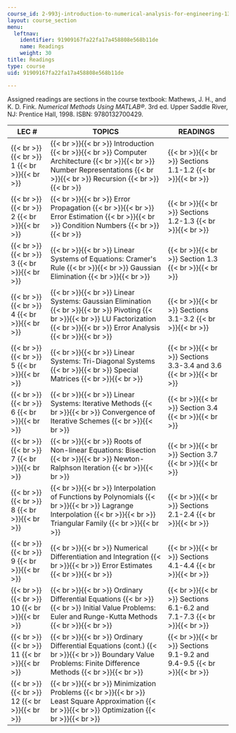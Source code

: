 ```yaml
---
course_id: 2-993j-introduction-to-numerical-analysis-for-engineering-13-002j-spring-2005
layout: course_section
menu:
  leftnav:
    identifier: 91909167fa22fa17a458808e568b11de
    name: Readings
    weight: 30
title: Readings
type: course
uid: 91909167fa22fa17a458808e568b11de

---
```


Assigned readings are sections in the course textbook: Mathews, J. H., and K. D. Fink. _Numerical Methods Using MATLAB®_. 3rd ed. Upper Saddle River, NJ: Prentice Hall, 1998. ISBN: 9780132700429.

| LEC # | TOPICS | READINGS |
| --- | --- | --- |
|  {{< br >}}{{< br >}} 1 {{< br >}}{{< br >}}  |  {{< br >}}{{< br >}} Introduction {{< br >}}{{< br >}} Computer Architecture {{< br >}}{{< br >}} Number Representations {{< br >}}{{< br >}} Recursion {{< br >}}{{< br >}}  |  {{< br >}}{{< br >}} Sections 1.1-1.2 {{< br >}}{{< br >}}  |
|  {{< br >}}{{< br >}} 2 {{< br >}}{{< br >}}  |  {{< br >}}{{< br >}} Error Propagation {{< br >}}{{< br >}} Error Estimation {{< br >}}{{< br >}} Condition Numbers {{< br >}}{{< br >}}  |  {{< br >}}{{< br >}} Sections 1.2-1.3 {{< br >}}{{< br >}}  |
|  {{< br >}}{{< br >}} 3 {{< br >}}{{< br >}}  |  {{< br >}}{{< br >}} Linear Systems of Equations: Cramer's Rule {{< br >}}{{< br >}} Gaussian Elimination {{< br >}}{{< br >}}  |  {{< br >}}{{< br >}} Section 1.3 {{< br >}}{{< br >}}  |
|  {{< br >}}{{< br >}} 4 {{< br >}}{{< br >}}  |  {{< br >}}{{< br >}} Linear Systems: Gaussian Elimination {{< br >}}{{< br >}} Pivoting {{< br >}}{{< br >}} LU Factorization {{< br >}}{{< br >}} Error Analysis {{< br >}}{{< br >}}  |  {{< br >}}{{< br >}} Sections 3.1-3.2 {{< br >}}{{< br >}}  |
|  {{< br >}}{{< br >}} 5 {{< br >}}{{< br >}}  |  {{< br >}}{{< br >}} Linear Systems: Tri-Diagonal Systems {{< br >}}{{< br >}} Special Matrices {{< br >}}{{< br >}}  |  {{< br >}}{{< br >}} Sections 3.3-3.4 and 3.6 {{< br >}}{{< br >}}  |
|  {{< br >}}{{< br >}} 6 {{< br >}}{{< br >}}  |  {{< br >}}{{< br >}} Linear Systems: Iterative Methods {{< br >}}{{< br >}} Convergence of Iterative Schemes {{< br >}}{{< br >}}  |  {{< br >}}{{< br >}} Section 3.4 {{< br >}}{{< br >}}  |
|  {{< br >}}{{< br >}} 7 {{< br >}}{{< br >}}  |  {{< br >}}{{< br >}} Roots of Non-linear Equations: Bisection {{< br >}}{{< br >}} Newton-Ralphson Iteration {{< br >}}{{< br >}}  |  {{< br >}}{{< br >}} Section 3.7 {{< br >}}{{< br >}}  |
|  {{< br >}}{{< br >}} 8 {{< br >}}{{< br >}}  |  {{< br >}}{{< br >}} Interpolation of Functions by Polynomials {{< br >}}{{< br >}} Lagrange Interpolation {{< br >}}{{< br >}} Triangular Family {{< br >}}{{< br >}}  |  {{< br >}}{{< br >}} Sections 2.1-2.4 {{< br >}}{{< br >}}  |
|  {{< br >}}{{< br >}} 9 {{< br >}}{{< br >}}  |  {{< br >}}{{< br >}} Numerical Differentiation and Integration {{< br >}}{{< br >}} Error Estimates {{< br >}}{{< br >}}  |  {{< br >}}{{< br >}} Sections 4.1-4.4 {{< br >}}{{< br >}}  |
|  {{< br >}}{{< br >}} 10 {{< br >}}{{< br >}}  |  {{< br >}}{{< br >}} Ordinary Differential Equations {{< br >}}{{< br >}} Initial Value Problems: Euler and Runge-Kutta Methods {{< br >}}{{< br >}}  |  {{< br >}}{{< br >}} Sections 6.1-6.2 and 7.1-7.3 {{< br >}}{{< br >}}  |
|  {{< br >}}{{< br >}} 11 {{< br >}}{{< br >}}  |  {{< br >}}{{< br >}} Ordinary Differential Equations (cont.) {{< br >}}{{< br >}} Boundary Value Problems: Finite Difference Methods {{< br >}}{{< br >}}  |  {{< br >}}{{< br >}} Sections 9.1-9.2 and 9.4-9.5 {{< br >}}{{< br >}}  |
|  {{< br >}}{{< br >}} 12 {{< br >}}{{< br >}}  |  {{< br >}}{{< br >}} Minimization Problems {{< br >}}{{< br >}} Least Square Approximation {{< br >}}{{< br >}} Optimization {{< br >}}{{< br >}}  |